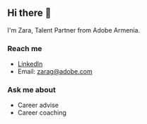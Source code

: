 
## Hi there 👋
I'm Zara, Talent Partner from Adobe Armenia. 

### Reach me
- [LinkedIn](https://www.linkedin.com/in/zara-grigoryan-550865129/)
- Email: zarag@adobe.com

### Ask me about 
- Career advise
- Career coaching
